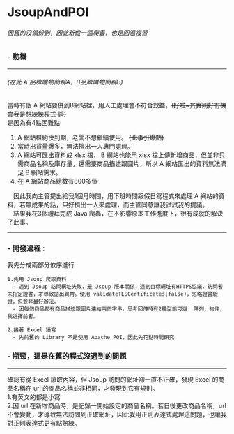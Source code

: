 # JsoupAndPOI
###### 因舊的沒備份到，因此新做一個爬蟲，也是回溫複習
### - 動機 
---
###### (在此 A 品牌購物簡稱A，B品牌購物簡稱B)
 當時有個 A 網站要併到B網站裡，用人工處理會不符合效益，~~(好啦~其實剛好有機會我是想練練程式 誤)~~<br>
 是因為有4點困難點: <br>
1. A 網站租約快到期，老闆不想繼續使用。 ~~(此事引爆點)~~ <br>
2. 當時出貨量爆多，無法擠出一人專門處理。 <br>
3. A 網站可匯出資料成 xlsx 檔， B 網站也能用 xlsx 檔上傳新增商品，但並非只需商品名稱及庫存量，還需要商品描述跟圖片，所以 A 網站匯出的資料無法滿足 B 網站需求。<br>
4. 在 A 網站商品總數有800多個 <br>

　因此我向主管提出給我1個月時間，用下班時間跟假日寫程式來處理 A 網站的資料，若無成果的話，只好擠出一人來處理，而主管同意讓我試試我的提議。<br>
　結果我花3個禮拜完成 Java 爬蟲，在不影響原本工作進度下，很有成就的解決了此事。
 
---
### - 開發過程 : <br>
我先分成兩部分依序進行<br>
```
1.先用 Jsoup 爬取資料
　- 遇到 Jsoup 訪問網址失敗，是 Jsoup 版本關係，遇到目標網址有HTTPS協議，訪問者未指定證書，才導致拋出異常。使用 validateTLSCertificates(false)，忽略證書驗證，但並非最好辦法。
　- 因每個商品都有商品描述跟圖片連結兩個字串，思考回傳時有2種型態可選: 陣列、物件，我選擇前者。

2.接著 Excel 讀寫
　- 先前舊的 Library 不是使用 Apache POI，因此先花點時間研究
```
### - 瓶頸，這是在舊的程式沒遇到的問題
---
確認有從 Excel 讀取內容，但 Jsoup 訪問的網址卻一直不正確，發現 Excel 的商品名稱在 url 的商品名稱並非相同，才發現到它有規則。<br>
1.有英文的都是小寫<br>
2.因 url 在新增商品時，是記錄一開始設定的商品名稱。若日後更改商品名稱，url 不會變動，才導致無法訪問到正確網址，因此我用正則表達式處理這問題，也讓我對正則表達式更有點熟練。
